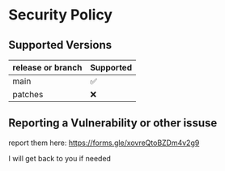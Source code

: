 # Security Policy

## Supported Versions



| release or branch | Supported |
| ------- | ------------------ |
| main    | :white_check_mark: |
| patches   | :x:



## Reporting a Vulnerability or other issuse

report them here: https://forms.gle/xovreQtoBZDm4v2g9

I will get back to you if needed
